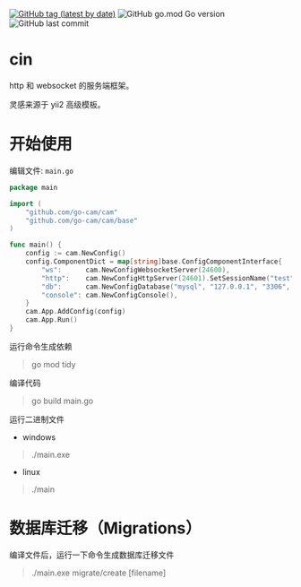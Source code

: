 [![GitHub tag (latest by date)](https://img.shields.io/github/v/tag/go-cam/cam)](https://github.com/go-cam/cam/tags)
![GitHub go.mod Go version](https://img.shields.io/github/go-mod/go-version/go-cam/cam?color=red)
![GitHub last commit](https://img.shields.io/github/last-commit/go-cam/cam)

# cin

http 和 websocket 的服务端框架。

灵感来源于 yii2 高级模板。

# 开始使用

编辑文件:  `main.go`
```go
package main

import (
    "github.com/go-cam/cam"
    "github.com/go-cam/cam/base"
)

func main() {
	config := cam.NewConfig()
    config.ComponentDict = map[string]base.ConfigComponentInterface{
        "ws":      cam.NewConfigWebsocketServer(24600),
        "http":    cam.NewConfigHttpServer(24601).SetSessionName("test"),
        "db":      cam.NewConfigDatabase("mysql", "127.0.0.1", "3306", "cin", "root", "root"),
        "console": cam.NewConfigConsole(),
    }
    cam.App.AddConfig(config)
    cam.App.Run()
}
```

运行命令生成依赖
> go mod tidy

编译代码
> go build main.go

运行二进制文件

- windows
> ./main.exe

- linux
> ./main


# 数据库迁移（Migrations）
编译文件后，运行一下命令生成数据库迁移文件
> ./main.exe migrate/create [filename]
